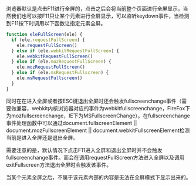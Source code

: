 
浏览器默认是点击F11进行全屏的，点击之后会将当前整个页面进行全屏显示，当然我们也可以按F11只让某个元素进行全屏显示，可以监听keydown事件，当检测到F11按下时调用以下函数让指定元素全屏。

```javascript
function eleFullScreen(ele) {
  if (ele.requestFullScreen) {
    ele.requestFullScreen()
  } else if (ele.webkitRequestFullScreen) {
    ele.webkitRequestFullScreen()
  } else if (ele.mozRequestFullScreen) {
    ele.mozRequestFullScreen()
  } else if (ele.msRequestFullscreen) {
    ele.msRequestFullscreen()
  }
}
```

同时在在进入全屏或者按ESC键退出全屏时还会触发fullscreenchange事件（需要做兼容，webkit内核浏览器对应的事件为webkitfullscreenchange，FireFox下为mozfullscreenchange，IE下为MSFullscreenChange）。在fullscreenchange事件处理函数中可以通过document.fullscreenElement || document.mozFullscreenElement || document.webkitFullscreenElement检测当前是进入全屏还是退出全屏。

需要注意的是，默认情况下点击F11进入全屏和退出全屏时并不会触发fullscreenchange事件。而会在调用requestFullScreen方法进入全屏以及调用exitFullscreen方法退出全屏时会触发该事件。

当某个元素全屏之后，不属于该元素内部的内容是无法在全屏模式下显示出来的。